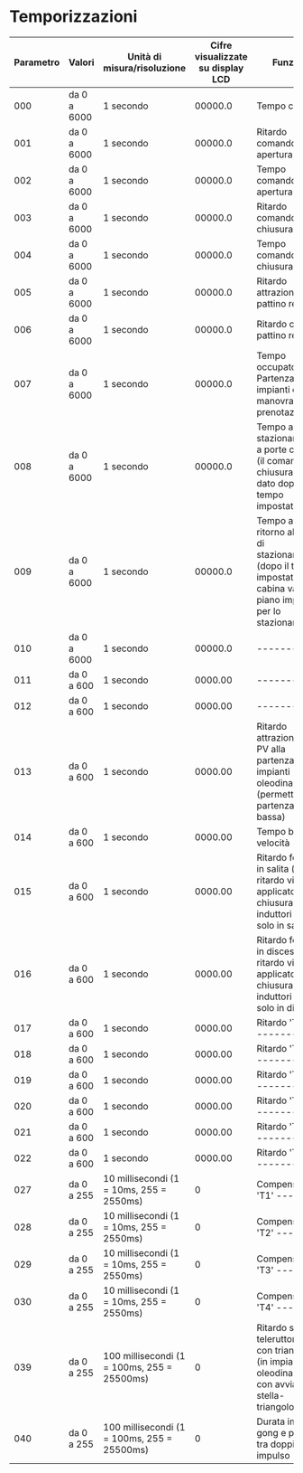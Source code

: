 # Temporizzazioni

| Parametro | Valori | Unità di misura/risoluzione | Cifre visualizzate su display LCD | Funzioni |
|-----------|--------|-----------------|-----------------------------------|----------|
| 000 | da 0 a 6000 | 1 secondo | 00000.0 | Tempo corsa |
| 001 | da 0 a 6000 | 1 secondo | 00000.0 | Ritardo comando apertura porte |
| 002 | da 0 a 6000 | 1 secondo | 00000.0 | Tempo comando apertura porte |
| 003 | da 0 a 6000 | 1 secondo | 00000.0 | Ritardo comando chiusura porte  |
| 004 | da 0 a 6000 | 1 secondo | 00000.0 | Tempo comando chiusura porte |
| 005 | da 0 a 6000 | 1 secondo | 00000.0 | Ritardo attrazione pattino retrattile |
| 006 | da 0 a 6000 | 1 secondo | 00000.0 | Ritardo caduta pattino retrattile   |
| 007 | da 0 a 6000 | 1 secondo | 00000.0 | Tempo occupato / Partenza (per impianti con manovra a prenotazione) |
| 008 | da 0 a 6000 | 1 secondo | 00000.0 | Tempo avvio stazionamento a porte chiuse (il comando di chiusura viene dato dopo il tempo impostato) |
| 009 | da 0 a 6000 | 1 secondo | 00000.0 | Tempo avvio ritorno al piano di stazionamento (dopo il tempo impostato la cabina va al piano impostato per lo stazionamento) |
| 010 | da 0 a 6000 | 1 secondo | 00000.0 | ----------- |
| 011 | da 0 a 600 | 1 secondo | 0000.00 | ----------- |
| 012 | da 0 a 600 | 1 secondo | 0000.00 | ----------- |
| 013 | da 0 a 600 | 1 secondo | 0000.00 | Ritardo attrazione relè PV alla partenza in impianti oleodinamici (permette partenza in bassa) |
| 014 | da 0 a 600 | 1 secondo | 0000.00 | Tempo bassa velocità  |
| 015 | da 0 a 600 | 1 secondo | 0000.00 | Ritardo fermata in salita (il ritardo viene applicato alla chiusura degli induttori IS-ID solo in salita) |
| 016 | da 0 a 600 | 1 secondo | 0000.00 | Ritardo fermata in discesa (il ritardo viene applicato alla chiusura degli induttori IS-ID solo in discesa) |
| 017 | da 0 a 600 | 1 secondo | 0000.00 | Ritardo 'T1' ---------- |
| 018 | da 0 a 600 | 1 secondo | 0000.00 | Ritardo 'T2' -----------|
| 019 | da 0 a 600 | 1 secondo | 0000.00 | Ritardo 'T3' -----------|
| 020 | da 0 a 600 | 1 secondo | 0000.00 | Ritardo 'T4' -----------|
| 021 | da 0 a 600 | 1 secondo | 0000.00 | Ritardo 'T5' ---------- |
| 022 | da 0 a 600 | 1 secondo | 0000.00 | Ritardo 'T6' ---------- |
| 027 | da 0 a 255 | 10 millisecondi (1 = 10ms, 255 = 2550ms)| 0 | Compensazione 'T1' ---- |
| 028 | da 0 a 255 | 10 millisecondi (1 = 10ms, 255 = 2550ms)| 0 | Compensazione 'T2' ---- |
| 029 | da 0 a 255 | 10 millisecondi (1 = 10ms, 255 = 2550ms)| 0 | Compensazione 'T3' ---- |
| 030 | da 0 a 255 | 10 millisecondi (1 = 10ms, 255 = 2550ms)| 0 | Compensazione 'T4' ---- |  
| 039 | da 0 a 255 | 100 millisecondi (1 = 100ms, 255 = 25500ms)| 0 | Ritardo scambio teleruttore stella con triangolo (in impianti oleodinamici con avviamento stella-triangolo) |
| 040 | da 0 a 255 | 100 millisecondi (1 = 100ms, 255 = 25500ms)| 0 | Durata impulso gong e pausa tra doppio impulso |
